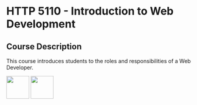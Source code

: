 # HTTP 5110 - Introduction to Web Development

## Course Description

This course introduces students to the roles and responsibilities of a Web Developer.

<img src="https://console.codeadam.ca/api/image/html" width="60"> <img src="https://console.codeadam.ca/api/image/css" width="60"> 
